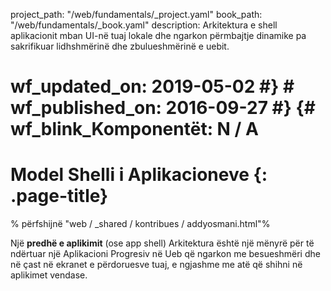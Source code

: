 project_path: "/web/fundamentals/_project.yaml"
book_path: "/web/fundamentals/_book.yaml"
description: Arkitektura e shell aplikacionit mban UI-në tuaj lokale dhe ngarkon përmbajtje
  dinamike pa sakrifikuar lidhshmërinë dhe zbulueshmërinë e uebit.

# wf_updated_on: 2019-05-02 #} # wf_published_on: 2016-09-27 #} {# wf_blink_Komponentët: N / A #

# Model Shelli i Aplikacioneve {: .page-title}

% përfshijnë "web / _shared / kontribues / addyosmani.html"%

Një **predhë e aplikimit** (ose app shell) Arkitektura është një mënyrë për të ndërtuar një Aplikacioni Progresiv në Ueb që ngarkon me besueshmëri dhe në çast në ekranet e përdoruesve tuaj, e ngjashme me atë që shihni në aplikimet vendase.
